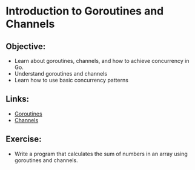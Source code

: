 # Introduction to Goroutines and Channels

## Objective:
- Learn about goroutines, channels, and how to achieve concurrency in Go.
- Understand goroutines and channels
- Learn how to use basic concurrency patterns

## Links:
- [Goroutines](https://gobyexample.com/goroutines)
- [Channels](https://gobyexample.com/channels)

## Exercise:
- Write a program that calculates the sum of numbers in an array using goroutines and channels.